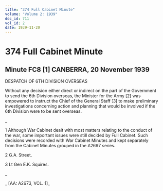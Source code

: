 ```yaml
---
title: "374 Full Cabinet Minute"
volume: "Volume 2: 1939"
doc_id: 711
vol_id: 2
date: 1939-11-20
---
```


# 374 Full Cabinet Minute

## Minute FC8 [1] CANBERRA, 20 November 1939

DESPATCH OF 6TH DIVISION OVERSEAS

Without any decision either direct or indirect on the part of the Government to send the 6th Division overseas, the Minister for the Army [2] was empowered to instruct the Chief of the General Staff [3] to make preliminary investigations concerning action and planning that would be involved if the 6th Division were to be sent overseas.

_

1 Although War Cabinet dealt with most matters relating to the conduct of the war, some important issues were still decided by Full Cabinet. Such decisions were recorded with War Cabinet Minutes and kept separately from the Cabinet Minutes grouped in the A2697 series.

2 G.A. Street.

3 Lt Gen E.K. Squires.

_

_ [AA: A2673, VOL. 1]_
